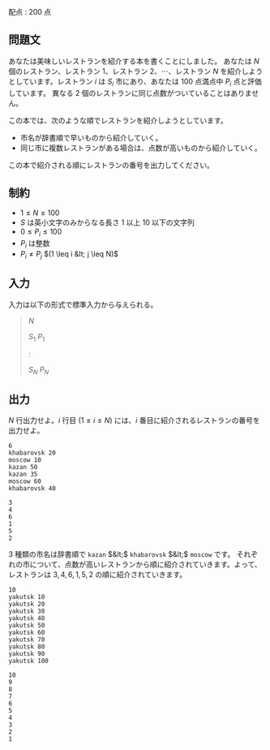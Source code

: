 配点 : $200$ 点

## 問題文

あなたは美味しいレストランを紹介する本を書くことにしました。
あなたは $N$ 個のレストラン、レストラン $1$、レストラン $2$、$\cdots$、レストラン $N$ を紹介しようとしています。レストラン $i$ は $S_i$ 市にあり、あなたは $100$ 点満点中 $P_i$ 点と評価しています。
異なる $2$ 個のレストランに同じ点数がついていることはありません。

この本では、次のような順でレストランを紹介しようとしています。

- 市名が辞書順で早いものから紹介していく。
- 同じ市に複数レストランがある場合は、点数が高いものから紹介していく。

この本で紹介される順にレストランの番号を出力してください。

## 制約

- $1 \leq N \leq 100$
- $S$ は英小文字のみからなる長さ $1$ 以上 $10$ 以下の文字列
- $0 \leq P_i \leq 100$
- $P_i$ は整数
- $P_i \neq P_j$ $(1 \leq i &lt; j \leq N)$

## 入力

入力は以下の形式で標準入力から与えられる。

> $N$
> 
> $S_1$ $P_1$
> 
> $:$
> 
> $S_N$ $P_N$

## 出力

$N$ 行出力せよ。$i$ 行目 ($1 \leq i \leq N$) には、$i$ 番目に紹介されるレストランの番号を出力せよ。

```input1
6
khabarovsk 20
moscow 10
kazan 50
kazan 35
moscow 60
khabarovsk 40
```

```output1
3
4
6
1
5
2
```

$3$ 種類の市名は辞書順で `kazan` $&lt;$ `khabarovsk` $&lt;$ `moscow` です。
それぞれの市について、点数が高いレストランから順に紹介されていきます。よって、レストランは $3,4,6,1,5,2$ の順に紹介されていきます。

```input2
10
yakutsk 10
yakutsk 20
yakutsk 30
yakutsk 40
yakutsk 50
yakutsk 60
yakutsk 70
yakutsk 80
yakutsk 90
yakutsk 100
```

```output2
10
9
8
7
6
5
4
3
2
1
```